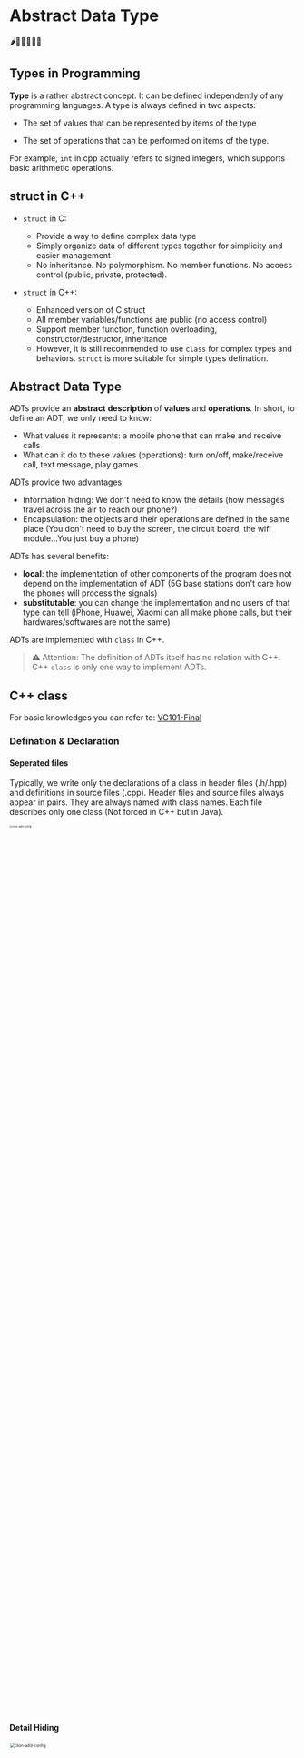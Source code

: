 # Abstract Data Type

🌶💩💉💦🤡🐘

## Types in Programming

**Type** is a rather abstract concept. It can be defined independently of any programming languages. A type is always defined in two aspects:

* The set of values that can be represented by items of the type

* The set of operations that can be performed on items of the type.

For example, `int` in cpp actually refers to signed integers, which supports basic arithmetic operations.

## struct in C++

* `struct` in C:
  * Provide a way to define complex data type
  * Simply organize data of different types together for simplicity and easier management
  * No inheritance. No polymorphism. No member functions. No access control (public, private, protected).

* `struct` in C++:
  * Enhanced version of C struct
  * All member variables/functions are public (no access control)
  * Support member function, function overloading, constructor/destructor, inheritance
  * However, it is still recommended to use `class` for complex types and behaviors. `struct` is more suitable for simple types defination. 

## Abstract Data Type

ADTs provide an **abstract** **description** of **values** and **operations**. In short, to define an ADT, we only need to know:

* What values it represents: a mobile phone that can make and receive calls
* What can it do to these values (operations): turn on/off, make/receive call, text message, play games...

ADTs provide two advantages:

* Information hiding: We don't need to know the details (how messages travel across the air to reach our phone?)
* Encapsulation: the objects and their operations are defined in the same place (You don't need to buy the screen, the circuit board, the wifi module...You just buy a phone)

ADTs has several benefits:

* **local**: the implementation of other components of the program does not depend on the implementation of ADT (5G base stations don't care how the phones will process the signals)
* **substitutable**: you can change the implementation and no users of that type can tell (iPhone, Huawei, Xiaomi can all make phone calls, but their hardwares/softwares are not the same)

ADTs are implemented with `class` in C++.

> ⚠️ Attention: The definition of ADTs itself has no relation with C++. C++ `class` is only one way to implement ADTs.

## C++ class

For basic knowledges you can refer to: [VG101-Final](https://github.com/nichujie/UMJI-VE280-FA2020/blob/master/RC/vg101-final.pdf)

### Defination & Declaration

#### Seperated files

Typically, we write only the declarations of a class in header files (.h/.hpp) and definitions in source files (.cpp). Header files and source files always appear in pairs. They are always named with class names. Each file describes only one class (Not forced in C++ but in Java).

<img src="../img/classdef.png" alt="clion-add-config" width="40%" height="40%" style="zoom:30%;" />

#### Detail Hiding

<img src="../img/info-hiding.png" alt="clion-add-config" width="50%" height="50%" style="zoom:50%;" />

When you want to use a library written by others (or cpp standard libraries), it is very likely that you will only get header files (.h/.hpp) and some static libraries (.a/.lib) or dymamic libraries(.so/.dll). The detailed implementation of these libraries are hidden, and you only need to read the documentations to learn how to use them.

However, writing function definations in header files do has its advantages. For functions defined in header files, it will be compiled as almost inline functions to improve performance.

### Getters & Setters

These are two concepts widely used in OOP programming. Typically, getters & setters refer to those **member functions used to get or modify private members**. These methods allow outer codes to access certain attributes of the class. 

Also, using getters/setters allows you to add extra operations when getting/modifying values. For example, validating the values when modifying an attribute:

```cpp
class Student {
    int    score;
  public:
    // A getter of score, qualified as const
    int    getScore() const {return this->score;};
  
    // A setter of score. New scores lower than 0 is regarded as illegal.
    void   setScore(int newScore) {
      if (newScore < 0) {
        cout << "How is that possible?" << endl;
        return;
      }
      this->score = newScore;
    };
};
```

This validation cannot be done by directly assigning values.

## Representation Invariant

This invariant is a rule that the representation must obey both **immediately before** and **immediately after** any method's execution. In simpler language:

* An ADT must still be legal no matter how your customer use it
* This is achieved by carefully writing each methods
* **"immediately before"** guarantees your following operations can be done correctly (if you are given a set like {1,1,2,2,3}, then even if you write the method `remove()` correctly, the result will not be correct)
* **"immediately after"** guarantees your operations by far are legal. This ensures that further operations can be done correctly.

## More on C++ class

### Initialization List

```cpp
ClsName::ClsName() : base(..), m1(..), m2(..) {
       // Code for the some other operations need to be done during construction
}
```

* The order of initialization **is the order they are defined in the class**
* The performance (both time and memory) can be better than assigning to each values.
* A member that don’t have a default constructor must be initialized in the initialization list.
* const members and references can only be initialized in the initialization list.

### const Member Functions

* A `const` qualifier after **member functions** promises that this member function will not modify this object. 

```cpp
class Sample {
    int val;
public:
    void setVal() const { val = 0; }	// Compile error
};
```

* Also, inside a `const` member function, non-const member functions (as well as other functions that may modify the object) cannot be called (to ensure that the object will not be modified).

```cpp
void ordinary_func (int &d) {
    d = 666;
}

class Sample {
public:
    int a;
    int b;
public:
    int getA() const { return a; };
    int getB() { return b; }
    void setVal() const { 
        int tmp1 = getA();
        int tmp2 = getB();  // not OK, getB() should be qualified as const
        ordinary_func(a);   
      	// not OK, "a" is automatically cast into "const int" 
      	// in this member function
    }
};
```

* This qualifer tells the compiler to check. It protects the object by casting all member variabales into `const`, as well as `this`.

## Suggestion

Look deep into the slides, especially the IntSet example. 

## Credit

SU2019 & SU2020 VE280 Teaching Groups.

VE280 Lecture 13